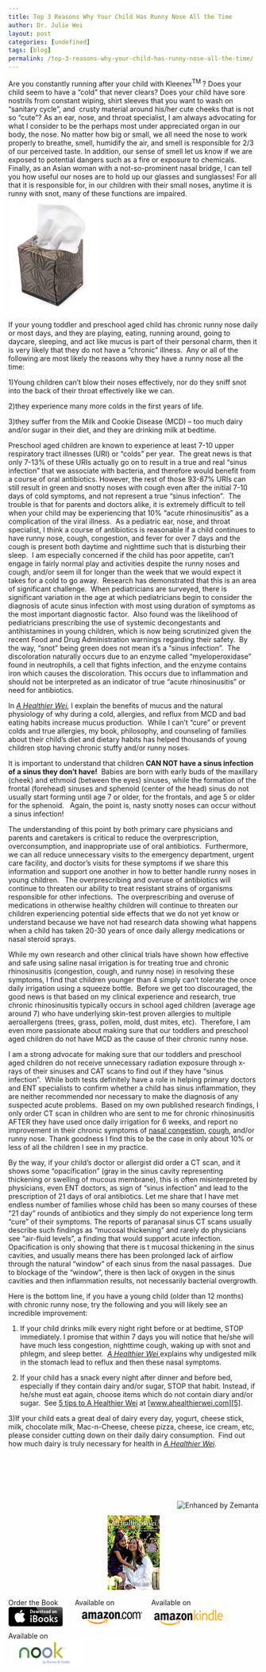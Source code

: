 ```yaml
---
title: Top 3 Reasons Why Your Child Has Runny Nose All the Time
author: Dr. Julie Wei
layout: post
categories: [undefined]
tags: [blog]
permalink: /top-3-reasons-why-your-child-has-runny-nose-all-the-time/
---
```

Are you constantly running after your child with Kleenex<sup>TM </sup>? Does your child seem to have a “cold” that never clears? Does your child have sore nostrils from constant wiping, shirt sleeves that you want to wash on “sanitary cycle”, and  crusty material around his/her cute cheeks that is not so “cute”? As an ear, nose, and throat specialist, I am always advocating for what I consider to be the perhaps most under appreciated organ in our body, the nose. No matter how big or small, we all need the nose to work properly to breathe, smell, humidify the air, and smell is responsible for 2/3 of our perceived taste. In addition, our sense of smell let us know if we are exposed to potential dangers such as a fire or exposure to chemicals. Finally, as an Asian woman with a not-so-prominent nasal bridge, I can tell you how useful our noses are to hold up our glasses and sunglasses! For all that it is responsible for, in our children with their small noses, anytime it is runny with snot, many of these functions are impaired.<img class="zemanta-img-inserted zemanta-img-configured alignright" title="English: A small box of Kleenex." alt="English: A small box of Kleenex." src="/wp-content/uploads/2013/08/300px-Kleenex-small-box.jpg" width="180" height="230" />

If your young toddler and preschool aged child has chronic runny nose daily or most days, and they are playing, eating, running around, going to daycare, sleeping, and act like mucus is part of their personal charm, then it is very likely that they do not have a “chronic” illness.  Any or all of the following are most likely the reasons why they have a runny nose all the time:

1)Young children can’t blow their noses effectively, nor do they sniff snot into the back of their throat effectively like we can.

2)they experience many more colds in the first years of life.

3)they suffer from the Milk and Cookie Disease (MCD) – too much dairy and/or sugar in their diet, and they are drinking milk at bedtime.

Preschool aged children are known to experience at least 7-10 upper respiratory tract illnesses (URI) or “colds” per year.  The great news is that only 7-13% of these URIs actually go on to result in a true and real “sinus infection” that we associate with bacteria, and therefore would benefit from a course of oral antibiotics. However, the rest of those 93-87% URIs can still result in green and snotty noses with cough even after the initial 7-10 days of cold symptoms, and not represent a true “sinus infection”.  The trouble is that for parents and doctors alike, it is extremely difficult to tell when your child may be experiencing that 10% “acute rhinosinusitis” as a complication of the viral illness.  As a pediatric ear, nose, and throat specialist, I think a course of antibiotics is reasonable if a child continues to have runny nose, cough, congestion, and fever for over 7 days and the cough is present both daytime and nighttime such that is disturbing their sleep.  I am especially concerned if the child has poor appetite, can’t engage in fairly normal play and activities despite the runny noses and cough, and/or seem ill for longer than the week that we would expect it takes for a cold to go away.  Research has demonstrated that this is an area of significant challenge.  When pediatricians are surveyed, there is significant variation in the age at which pediatricians begin to consider the diagnosis of acute sinus infection with most using duration of symptoms as the most important diagnostic factor.  Also found was the likelihood of pediatricians prescribing the use of systemic decongestants and antihistamines in young children, which is now being scrutinized given the recent Food and Drug Administration warnings regarding their safety.  By the way, “snot” being green does not mean it’s a “sinus infection”.  The discoloration naturally occurs due to an enzyme called “myeloperoxidase” found in neutrophils, a cell that fights infection, and the enzyme contains iron which causes the discoloration. This occurs due to inflammation and should not be interpreted as an indicator of true “acute rhinosinusitis” or need for antibiotics.

In [*A Healthier Wei*][1], I explain the benefits of mucus and the natural physiology of why during a cold, allergies, and reflux from MCD and bad eating habits increase mucus production.  While I can’t “cure” or prevent colds and true allergies, my book, philosophy, and counseling of families about their child’s diet and dietary habits has helped thousands of young children stop having chronic stuffy and/or runny noses.

It is important to understand that children **CAN NOT have a sinus infection of a sinus they don’t have!**  Babies are born with early buds of the maxillary (cheek) and ethmoid (between the eyes) sinuses, while the formation of the frontal (forehead) sinuses and sphenoid (center of the head) sinus do not usually start forming until age 7 or older, for the frontals, and age 5 or older for the sphenoid.   Again, the point is, nasty snotty noses can occur without a sinus infection!

The understanding of this point by both primary care physicians and parents and caretakers is critical to reduce the overprescription, overconsumption, and inappropriate use of oral antibiotics.  Furthermore, we can all reduce unnecessary visits to the emergency department, urgent care facility, and doctor’s visits for these symptoms if we share this information and support one another in how to better handle runny noses in young children.   The overprescribing and overuse of antibiotics will continue to threaten our ability to treat resistant strains of organisms responsible for other infections.  The overprescribing and overuse of medications in otherwise healthy children will continue to threaten our children experiencing potential side effects that we do not yet know or understand because we have not had research data showing what happens when a child has taken 20-30 years of once daily allergy medications or nasal steroid sprays.

While my own research and other clinical trials have shown how effective and safe using saline nasal irrigation is for treating true and chronic rhinosinusitis (congestion, cough, and runny nose) in resolving these symptoms, I find that children younger than 4 simply can’t tolerate the once daily irrigation using a squeeze bottle.  Before we get too discouraged, the good news is that based on my clinical experience and research, true chronic rhinosinusitis typically occurs in school aged children (average age around 7) who have underlying skin-test proven allergies to multiple aeroallergens (trees, grass, pollen, mold, dust mites, etc).  Therefore, I am even more passionate about making sure that our toddlers and preschool aged children do not have MCD as the cause of their chronic runny nose.

I am a strong advocate for making sure that our toddlers and preschool aged children do not receive unnecessary radiation exposure through x-rays of their sinuses and CAT scans to find out if they have “sinus infection”.  While both tests definitely have a role in helping primary doctors and ENT specialists to confirm whether a child has sinus inflammation, they are neither recommended nor necessary to make the diagnosis of any suspected acute problems.  Based on my own published research findings, I only order CT scan in children who are sent to me for chronic rhinosinusitis AFTER they have used once daily irrigation for 6 weeks, and report no improvement in their chronic symptoms of [nasal congestion][2], [cough][3], and/or runny nose. Thank goodness I find this to be the case in only about 10% or less of all the children I see in my practice.

By the way, if your child’s doctor or allergist did order a CT scan, and it shows some “opacification” (gray in the sinus cavity representing thickening or swelling of mucous membrane), this is often misinterpreted by physicians, even ENT doctors, as sign of “sinus infection” and lead to the prescription of 21 days of oral antibiotics. Let me share that I have met endless number of families whose child has been so many courses of these “21 day” rounds of antibiotics and they simply do not experience long term “cure” of their symptoms. The reports of paranasal sinus CT scans usually describe such findings as “mucosal thickening” and rarely do physicians see “air-fluid levels”, a finding that would support acute infection.  Opacification is only showing that there is t mucosal thickening in the sinus cavities, and usually means there has been prolonged lack of airflow through the natural “window” of each sinus from the nasal passages.  Due to blockage of the “window”, there is then lack of oxygen in the sinus cavities and then inflammation results, not necessarily bacterial overgrowth.

Here is the bottom line, if you have a young child (older than 12 months) with chronic runny nose, try the following and you will likely see an incredible improvement:

1) If your child drinks milk every night right before or at bedtime, STOP immediately. I promise that within 7 days you will notice that he/she will have much less congestion, nighttime cough, waking up with snot and phlegm, and sleep better.  [*A Healthier Wei* ][1]explains why undigested milk in the stomach lead to reflux and then these nasal symptoms.

2) If your child has a snack every night after dinner and before bed, especially if they contain dairy and/or sugar, STOP that habit. Instead, if he/she must eat again, choose items which do not contain diary and/or sugar.  See [5 tips to A Healthier Wei][4] at [www.ahealthierwei.com][5].

3)If your child eats a great deal of dairy every day, yogurt, cheese stick, milk, chocolate milk, Mac-n-Cheese, cheese pizza, cheese, ice cream, etc, please consider cutting down on their daily dairy consumption.  Find out how much dairy is truly necessary for health in [*A Healthier Wei*][1].

&nbsp;

&nbsp;

&nbsp;

<div class="zemanta-pixie" style="margin-top: 10px; height: 15px;">
  <a class="zemanta-pixie-a" title="Enhanced by Zemanta" href="http://www.zemanta.com/?px"><img class="zemanta-pixie-img" style="border: none; float: right;" alt="Enhanced by Zemanta" src="http://img.zemanta.com/zemified_e.png?x-id=afb2e7bb-7611-495c-832f-c1cdec005690" /></a>
</div>

<span style="width:105px;display:table;margin:0 auto;"><a href="the-book/"><img src="/wp-content/uploads/2014/04/AHealthierWei_cover_150.png" /></a></span>

<p style="height:80px">
  <span style="width:130px;display:inline-block;vertical-align:top;"> Order the Book <a href="https://itunes.apple.com/us/book/a-healthier-wei/id806784060?ls=1&mt=11#" target="_blank" > <img class="size-full wp-image-944" alt="Apple iBooks" title="Apple iBooks" src="/wp-content/uploads/2014/02/Download_on_iBooks_Badge_US-UK_110x40_090513.png" width="110" height="40" /></a> </span> <span style="width:150px;display:inline-block;vertical-align:top;">Available on <a href="http://amzn.to/1fSNqeb" target="_blank" > <img class="size-full wp-image-945" alt="Amazon.com" title="Amazon.com" src="/wp-content/uploads/2014/02/amazon_com_logo_160.jpg" width="160" height="47" /> </a> </span> <span  style="width:150px;display:inline-block;vertical-align:top;">Available on <a href="http://amzn.to/1eHEfNl" target="_blank" > <img class="size-full wp-image-946" alt="Amazon Kindle" title="Amazon Kindle" src="/wp-content/uploads/2014/02/kindle_logo_160.jpg" width="160" height="43" /> </a> </span> <span style="width:150px;display:inline-block;vertical-align:top;">Available on <a href="http://www.barnesandnoble.com/w/a-healthier-wei-julie-wei/1118260302?ean=2940148244592&itm=1&usri=2940148244592" target="_blank" > <img class="size-full wp-image-947" alt="Nook" title="Nook" src="/wp-content/uploads/2014/02/nook_logo_160.png" width="160" height="52" /></a> </span>
</p>


 [1]: the-book/ "The Book"
 [2]: nasal-congestion/ "Nasal Congestion"
 [3]: coughing/ "Coughing"
 [4]: 5-tips/ "5 Tips to A Healthier Wei"
 [5]: http://www.ahealthierwei.com
 [6]: the-book